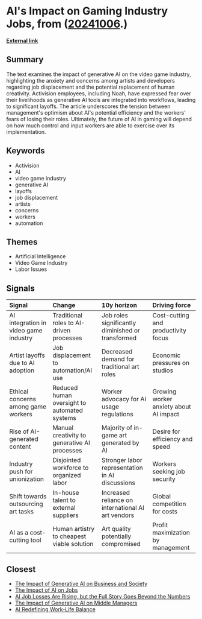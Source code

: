 # __AI's Impact on Gaming Industry Jobs__, from ([20241006](https://kghosh.substack.com/p/20241006).)

__[External link](https://www.wired.com/story/ai-is-already-taking-jobs-in-the-video-game-industry/?utm_medium=newsletter)__



## Summary

The text examines the impact of generative AI on the video game industry, highlighting the anxiety and concerns among artists and developers regarding job displacement and the potential replacement of human creativity. Activision employees, including Noah, have expressed fear over their livelihoods as generative AI tools are integrated into workflows, leading to significant layoffs. The article underscores the tension between management's optimism about AI's potential efficiency and the workers' fears of losing their roles. Ultimately, the future of AI in gaming will depend on how much control and input workers are able to exercise over its implementation.

## Keywords

* Activision
* AI
* video game industry
* generative AI
* layoffs
* job displacement
* artists
* concerns
* workers
* automation

## Themes

* Artificial Intelligence
* Video Game Industry
* Labor Issues

## Signals

| Signal                                | Change                                       | 10y horizon                                        | Driving force                          |
|:--------------------------------------|:---------------------------------------------|:---------------------------------------------------|:---------------------------------------|
| AI integration in video game industry | Traditional roles to AI-driven processes     | Job roles significantly diminished or transformed  | Cost-cutting and productivity focus    |
| Artist layoffs due to AI adoption     | Job displacement to automation/AI use        | Decreased demand for traditional art roles         | Economic pressures on studios          |
| Ethical concerns among game workers   | Reduced human oversight to automated systems | Worker advocacy for AI usage regulations           | Growing worker anxiety about AI impact |
| Rise of AI-generated content          | Manual creativity to generative AI processes | Majority of in-game art generated by AI            | Desire for efficiency and speed        |
| Industry push for unionization        | Disjointed workforce to organized labor      | Stronger labor representation in AI discussions    | Workers seeking job security           |
| Shift towards outsourcing art tasks   | In-house talent to external suppliers        | Increased reliance on international AI art vendors | Global competition for costs           |
| AI as a cost-cutting tool             | Human artistry to cheapest viable solution   | Art quality potentially compromised                | Profit maximization by management      |

## Closest

* [The Impact of Generative AI on Business and Society](aa811fcb765939e9ead9542accd38a5b)
* [The Impact of AI on Jobs](17cff4adea214f71c7a5eed15307b0e7)
* [AI Job Losses Are Rising, but the Full Story Goes Beyond the Numbers](b0e031972e42be984d1309170155800e)
* [The Impact of Generative AI on Middle Managers](4427e1d7ce3ce8d0a6f40cb808f69b6a)
* [AI Redefining Work-Life Balance](bc5ff4c170f1f63b34eb7ca70775d8d7)